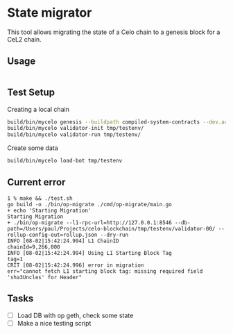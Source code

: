 # State migrator

This tool allows migrating the state of a Celo chain to a genesis block for a CeL2 chain.

## Usage

```sh

```

## Test Setup

Creating a local chain

```sh
build/bin/mycelo genesis --buildpath compiled-system-contracts --dev.accounts 2 --newenv tmp/testenv --mnemonic "miss fire behind decide egg buyer honey seven advance uniform profit renew"
build/bin/mycelo validator-init tmp/testenv/
build/bin/mycelo validator-run tmp/testenv/
```

Create some data

```sh
build/bin/mycelo load-bot tmp/testenv
```


## Current error

```
1 % make && ./test.sh
go build -o ./bin/op-migrate ./cmd/op-migrate/main.go
+ echo 'Starting Migration'
Starting Migration
+ ./bin/op-migrate --l1-rpc-url=http://127.0.0.1:8546 --db-path=/Users/paul/Projects/celo-blockchain/tmp/testenv/validator-00/ --rollup-config-out=rollup.json --dry-run
INFO [08-02|15:42:24.994] L1 ChainID                               chainId=9,266,000
INFO [08-02|15:42:24.994] Using L1 Starting Block Tag              tag=1
CRIT [08-02|15:42:24.996] error in migration                       err="cannot fetch L1 starting block tag: missing required field 'sha3Uncles' for Header"
```


## Tasks
- [ ] Load DB with op geth, check some state
- [ ] Make a nice testing script